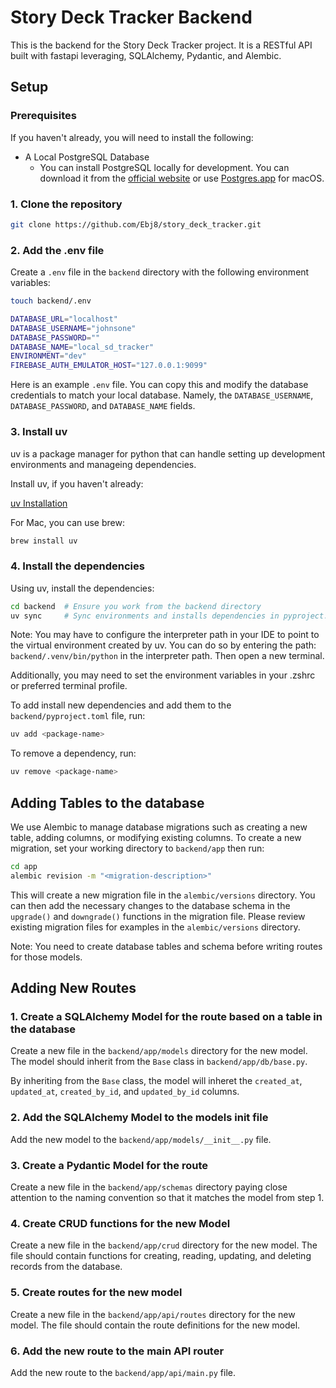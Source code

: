 # Story Deck Tracker Backend
This is the backend for the Story Deck Tracker project. It is a RESTful API built with fastapi leveraging, SQLAlchemy, Pydantic, and Alembic.

## Setup

### Prerequisites

If you haven't already, you will need to install the following:

- A Local PostgreSQL Database
  - You can install PostgreSQL locally for development. You can download it from the [official website](https://www.postgresql.org/download/) or use [Postgres.app](https://postgresapp.com) for macOS.

### 1. Clone the repository

```bash
git clone https://github.com/Ebj8/story_deck_tracker.git
```

### 2. Add the .env file

Create a `.env` file in the `backend` directory with the following environment variables:

```bash
touch backend/.env
```

```bash
DATABASE_URL="localhost"
DATABASE_USERNAME="johnsone"
DATABASE_PASSWORD=""
DATABASE_NAME="local_sd_tracker"
ENVIRONMENT="dev"
FIREBASE_AUTH_EMULATOR_HOST="127.0.0.1:9099"
```

Here is an example `.env` file. You can copy this and modify the database credentials to match your local database. Namely, the `DATABASE_USERNAME`, `DATABASE_PASSWORD`, and `DATABASE_NAME` fields.

### 3. Install uv

uv is a package manager for python that can handle setting up development environments and manageing dependencies.

Install uv, if you haven't already:

[uv Installation](https://docs.astral.sh/uv/getting-started/installation/)

For Mac, you can use brew:

```bash
brew install uv
```

### 4. Install the dependencies

Using uv, install the dependencies:

```bash
cd backend  # Ensure you work from the backend directory
uv sync     # Sync environments and installs dependencies in pyproject.toml and uv.lock
```

Note: You may have to configure the interpreter path in your IDE to point to the virtual environment created by uv.
You can do so by entering the path: `backend/.venv/bin/python` in the interpreter path. Then open a new terminal.

Additionally, you may need to set the environment variables in your .zshrc or preferred terminal profile.


To add install new dependencies and add them to the `backend/pyproject.toml` file, run:

```bash
uv add <package-name>
```

To remove a dependency, run:

```bash
uv remove <package-name>
```

## Adding Tables to the database

We use Alembic to manage database migrations such as creating a new table, adding columns, or modifying existing columns. To create a new migration, set your working directory to `backend/app` then run:

```bash
cd app
alembic revision -m "<migration-description>"
```

This will create a new migration file in the `alembic/versions` directory. You can then add the necessary changes to the database schema in the `upgrade()` and `downgrade()` functions in the migration file. Please review existing migration files for examples in the `alembic/versions` directory.

Note: You need to create database tables and schema before writing routes for those models.

## Adding New Routes

### 1. Create a SQLAlchemy Model for the route based on a table in the database

Create a new file in the `backend/app/models` directory for the new model. The model should inherit from the `Base` class in `backend/app/db/base.py`.

By inheriting from the `Base` class, the model will inheret the `created_at`, `updated_at`, `created_by_id`, and `updated_by_id` columns.

### 2. Add the SQLAlchemy Model to the models init file

Add the new model to the `backend/app/models/__init__.py` file.

### 3. Create a Pydantic Model for the route

Create a new file in the `backend/app/schemas` directory paying close attention to the naming convention so that it matches the model from step 1.

### 4. Create CRUD functions for the new Model

Create a new file in the `backend/app/crud` directory for the new model. The file should contain functions for creating, reading, updating, and deleting records from the database.

### 5. Create routes for the new model

Create a new file in the `backend/app/api/routes` directory for the new model. The file should contain the route definitions for the new model.

### 6. Add the new route to the main API router

Add the new route to the `backend/app/api/main.py` file.